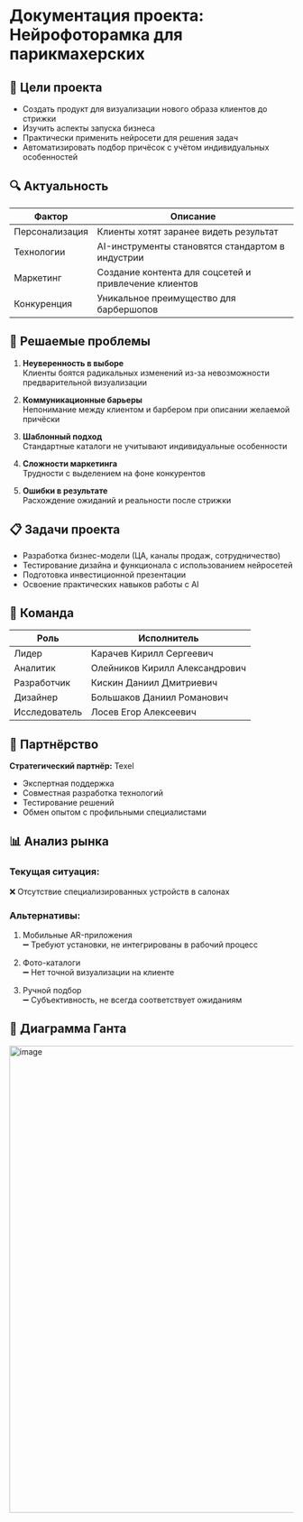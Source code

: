 # Документация проекта: Нейрофоторамка для парикмахерских

## 📌 Цели проекта
- Создать продукт для визуализации нового образа клиентов до стрижки
- Изучить аспекты запуска бизнеса
- Практически применить нейросети для решения задач
- Автоматизировать подбор причёсок с учётом индивидуальных особенностей

## 🔍 Актуальность
| Фактор | Описание |
|--------|----------|
| Персонализация | Клиенты хотят заранее видеть результат |
| Технологии | AI-инструменты становятся стандартом в индустрии |
| Маркетинг | Создание контента для соцсетей и привлечение клиентов |
| Конкуренция | Уникальное преимущество для барбершопов |

## 🎯 Решаемые проблемы
1. **Неуверенность в выборе**  
   Клиенты боятся радикальных изменений из-за невозможности предварительной визуализации

2. **Коммуникационные барьеры**  
   Непонимание между клиентом и барбером при описании желаемой причёски

3. **Шаблонный подход**  
   Стандартные каталоги не учитывают индивидуальные особенности

4. **Сложности маркетинга**  
   Трудности с выделением на фоне конкурентов

5. **Ошибки в результате**  
   Расхождение ожиданий и реальности после стрижки

## 📋 Задачи проекта
- Разработка бизнес-модели (ЦА, каналы продаж, сотрудничество)
- Тестирование дизайна и функционала с использованием нейросетей
- Подготовка инвестиционной презентации
- Освоение практических навыков работы с AI

## 👥 Команда
| Роль | Исполнитель |
|------|-------------|
| Лидер | Карачев Кирилл Сергеевич |
| Аналитик | Олейников Кирилл Александрович |
| Разработчик | Кискин Даниил Дмитриевич |
| Дизайнер | Большаков Даниил Романович |
| Исследователь | Лосев Егор Алексеевич |

## 🤝 Партнёрство
**Стратегический партнёр:** Texel  
- Экспертная поддержка
- Совместная разработка технологий
- Тестирование решений
- Обмен опытом с профильными специалистами

## 📊 Анализ рынка
### Текущая ситуация:
❌ Отсутствие специализированных устройств в салонах

### Альтернативы:
1. Мобильные AR-приложения  
   ➖ Требуют установки, не интегрированы в рабочий процесс

2. Фото-каталоги  
   ➖ Нет точной визуализации на клиенте

3. Ручной подбор  
   ➖ Субъективность, не всегда соответствует ожиданиям

## 📅 Диаграмма Ганта
<img width="828" alt="image" src="https://github.com/user-attachments/assets/75b3967a-0436-4273-b8e3-112673281682" />

